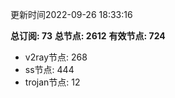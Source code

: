 更新时间2022-09-26 18:33:16

**总订阅: 73**
**总节点: 2612**
**有效节点: 724**
- v2ray节点: 268
- ss节点: 444
- trojan节点: 12
